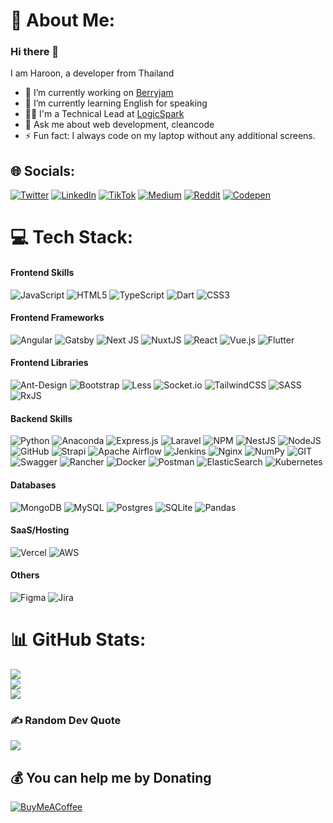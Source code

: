 # 💫 About Me:
### Hi there 👋 
I am Haroon, a developer from Thailand
- 🔭 I’m currently working on [Berryjam](https://github.com/logicspark/berryjam)
- 🌱 I’m currently learning English for speaking
- 👨‍💻 I'm a Technical Lead at [LogicSpark](https://github.com/logicspark)
- 💬 Ask me about web development, cleancode
- ⚡ Fun fact: I always code on my laptop without any additional screens.


## 🌐 Socials:
[![Twitter](https://img.shields.io/badge/Twitter-%231DA1F2.svg?logo=Twitter&logoColor=white)](https://twitter.com/9haroon_dev)
[![LinkedIn](https://img.shields.io/badge/LinkedIn-%230077B5.svg?logo=linkedin&logoColor=white)](https://linkedin.com/in/kittisak-malaisanan-a00709b2)
[![TikTok](https://img.shields.io/badge/TikTok-%23000000.svg?logo=TikTok&logoColor=white)](https://tiktok.com/@9haroon)
[![Medium](https://img.shields.io/badge/Medium-12100E?logo=medium&logoColor=white)](https://medium.com/@9haroon_dev)
[![Reddit](https://img.shields.io/badge/Reddit-%23FF4500.svg?logo=Reddit&logoColor=white)](https://reddit.com/user/haroonth)
[![Codepen](https://img.shields.io/badge/Codepen-000000?style=for-the-badge&logo=codepen&logoColor=white)](https://codepen.io/9haroon) 

# 💻 Tech Stack:
#### Frontend Skills
![JavaScript](https://img.shields.io/badge/javascript-%23323330.svg?style=flat-square&logo=javascript&logoColor=%23F7DF1E) ![HTML5](https://img.shields.io/badge/html5-%23E34F26.svg?style=flat-square&logo=html5&logoColor=white) ![TypeScript](https://img.shields.io/badge/typescript-%23007ACC.svg?style=flat-square&logo=typescript&logoColor=white) ![Dart](https://img.shields.io/badge/dart-%230175C2.svg?style=flat-square&logo=dart&logoColor=white) ![CSS3](https://img.shields.io/badge/css3-%231572B6.svg?style=flat-square&logo=css3&logoColor=white)
#### Frontend Frameworks
  ![Angular](https://img.shields.io/badge/angular-%23DD0031.svg?style=flat-square&logo=angular&logoColor=white) ![Gatsby](https://img.shields.io/badge/Gatsby-%23663399.svg?style=flat-square&logo=gatsby&logoColor=white) ![Next JS](https://img.shields.io/badge/Next-black?style=flat-square&logo=next.js&logoColor=white) ![NuxtJS](https://img.shields.io/badge/Nuxt-black?style=flat-square&logo=nuxt.js&logoColor=white) ![React](https://img.shields.io/badge/react-%2320232a.svg?style=flat-square&logo=react&logoColor=%2361DAFB)  ![Vue.js](https://img.shields.io/badge/vuejs-%2335495e.svg?style=flat-square&logo=vuedotjs&logoColor=%234FC08D) ![Flutter](https://img.shields.io/badge/Flutter-%2302569B.svg?style=flat-square&logo=Flutter&logoColor=white)
#### Frontend Libraries
![Ant-Design](https://img.shields.io/badge/-AntDesign-%230170FE?style=flat-square&logo=ant-design&logoColor=white) ![Bootstrap](https://img.shields.io/badge/bootstrap-%23563D7C.svg?style=flat-square&logo=bootstrap&logoColor=white) ![Less](https://img.shields.io/badge/less-2B4C80?style=flat-square&logo=less&logoColor=white) ![Socket.io](https://img.shields.io/badge/Socket.io-black?style=flat-square&logo=socket.io&badgeColor=010101) ![TailwindCSS](https://img.shields.io/badge/tailwindcss-%2338B2AC.svg?style=flat-square&logo=tailwind-css&logoColor=white) ![SASS](https://img.shields.io/badge/SASS-hotpink.svg?style=flat-square&logo=SASS&logoColor=white) ![RxJS](https://img.shields.io/badge/rxjs-%23B7178C.svg?style=flat-square&logo=reactivex&logoColor=white)
  
#### Backend Skills
![Python](https://img.shields.io/badge/python-3670A0?style=flat-square&logo=python&logoColor=ffdd54) ![Anaconda](https://img.shields.io/badge/Anaconda-%2344A833.svg?style=flat-square&logo=anaconda&logoColor=white) ![Express.js](https://img.shields.io/badge/express.js-%23404d59.svg?style=flat-square&logo=express&logoColor=%2361DAFB)  ![Laravel](https://img.shields.io/badge/laravel-%23FF2D20.svg?style=flat-square&logo=laravel&logoColor=white) ![NPM](https://img.shields.io/badge/NPM-%23000000.svg?style=flat-square&logo=npm&logoColor=white) ![NestJS](https://img.shields.io/badge/nestjs-%23E0234E.svg?style=flat-square&logo=nestjs&logoColor=white) ![NodeJS](https://img.shields.io/badge/node.js-6DA55F?style=flat-square&logo=node.js&logoColor=white) ![GitHub](https://img.shields.io/badge/GitHub-%23121011.svg?style=flat-square&logo=github&logoColor=white) ![Strapi](https://img.shields.io/badge/strapi-%232E7EEA.svg?style=flat-square&logo=strapi&logoColor=white) ![Apache Airflow](https://img.shields.io/badge/Apache%20Airflow-017CEE?style=flat-square&logo=Apache%20Airflow&logoColor=white) ![Jenkins](https://img.shields.io/badge/jenkins-%232C5263.svg?style=flat-square&logo=jenkins&logoColor=white) ![Nginx](https://img.shields.io/badge/nginx-%23009639.svg?style=flat-square&logo=nginx&logoColor=white) ![NumPy](https://img.shields.io/badge/numpy-%23013243.svg?style=flat-square&logo=numpy&logoColor=white) ![GIT](https://img.shields.io/badge/Git-fc6d26?style=flat-square&logo=git&logoColor=white) ![Swagger](https://img.shields.io/badge/-Swagger-%23Clojure?style=flat-square&logo=swagger&logoColor=white) ![Rancher](https://img.shields.io/badge/rancher-%230075A8.svg?style=flat-square&logo=rancher&logoColor=white) ![Docker](https://img.shields.io/badge/docker-%230db7ed.svg?style=flat-square&logo=docker&logoColor=white) ![Postman](https://img.shields.io/badge/Postman-FF6C37?style=flat-square&logo=postman&logoColor=white) ![ElasticSearch](https://img.shields.io/badge/-ElasticSearch-005571?style=flat-square&logo=elasticsearch) ![Kubernetes](https://img.shields.io/badge/kubernetes-%23326ce5.svg?style=flat-square&logo=kubernetes&logoColor=white)

#### Databases
![MongoDB](https://img.shields.io/badge/MongoDB-%234ea94b.svg?style=flat-square&logo=mongodb&logoColor=white) ![MySQL](https://img.shields.io/badge/mysql-%2300f.svg?style=flat-square&logo=mysql&logoColor=white) ![Postgres](https://img.shields.io/badge/postgres-%23316192.svg?style=flat-square&logo=postgresql&logoColor=white) ![SQLite](https://img.shields.io/badge/sqlite-%2307405e.svg?style=flat-square&logo=sqlite&logoColor=white) ![Pandas](https://img.shields.io/badge/pandas-%23150458.svg?style=flat-square&logo=pandas&logoColor=white)

#### SaaS/Hosting
![Vercel](https://img.shields.io/badge/vercel-%23000000.svg?style=flat-square&logo=vercel&logoColor=white) ![AWS](https://img.shields.io/badge/AWS-%23FF9900.svg?style=flat-square&logo=amazon-aws&logoColor=white)

#### Others
  ![Figma](https://img.shields.io/badge/figma-%23F24E1E.svg?style=flat-square&logo=figma&logoColor=white) ![Jira](https://img.shields.io/badge/jira-%230A0FFF.svg?style=flat-square&logo=jira&logoColor=white)

# 📊 GitHub Stats:
![](https://github-readme-stats.vercel.app/api?username=9haroon&theme=dracula&hide_border=true&include_all_commits=true&count_private=true)<br/>
![](https://github-readme-streak-stats.herokuapp.com/?user=9haroon&theme=dracula&hide_border=true)<br/>
![](https://github-readme-stats.vercel.app/api/top-langs/?username=9haroon&theme=dracula&hide_border=true&include_all_commits=true&count_private=true&layout=compact)

### ✍️ Random Dev Quote
![](https://quotes-github-readme.vercel.app/api?type=horizontal&theme=radical)

## 💰 You can help me by Donating
  [![BuyMeACoffee](https://img.shields.io/badge/Buy%20Me%20a%20Coffee-ffdd00?style=for-the-badge&logo=buy-me-a-coffee&logoColor=black)](https://buymeacoffee.com/9haroon)

  
<!-- Proudly created with GPRM ( https://gprm.itsvg.in ) -->
